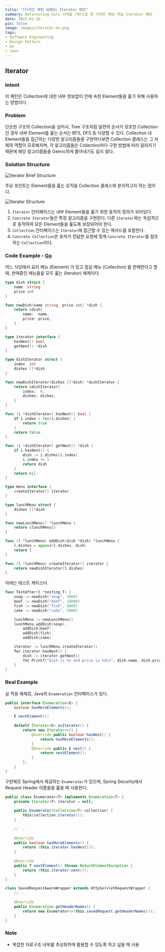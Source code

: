 ```yaml
---
title: "[디자인 패턴 GURU] Iterator 패턴"
summary: Refactoring Guru 서적을 기반으로 한 디자인 패턴 학습 Iterator 패턴
date: 2022-01-16
pin: false
image: images/iterator-en.png
tags:
- Software Engineering
- Design Pattern
- Go
- Java
---
```


## Iterator

### Intent

이 패턴은 Collection에 대한 내부 정보없이 안에 속한 Element들을 훑기 위해 사용하는 방법이다.

### Problem

단순한 구조의 Collection을 넘어서, Tree 구조처럼 일련의 순서가 모호한 Collection인 경우 내부 Element를 훑는 순서는 BFS, DFS 등 다양할 수 있다. Collection 내 Element들을 접근하는 다양한 알고리즘들을 구현하다보면 Collection 클래스는 그 자체의 역할이 모호해지며, 각 알고리즘들은 Collectino마다 구현 방법에 따라 달라지기 때문에 해당 알고리즘들을 Genric하게 뽑아내기도 쉽지 않다.

### Solution Structure

![Iterator Brief Structure[^1]](images/iterator-solution1.png)

주요 포인트는 Element들을 훑는 로직을 Collection 클래스와 분리하고자 하는 점이다.

![Iterator Structure[^1]](images/iterator-structure.png)

1. `Iterator` 인터페이스는 내부 Element들을 훑기 위한 동작의 정의가 되어있다.
2. `Concrete Iterator`들은 특정 알고리즘을 구현한다. 다른 `Iterator`와는 독립적으로 동작하여 모든 Element들을 훑도록 보장되어야 한다.
3. `Collection` 인터페이스는 `Iterator`에 접근할 수 있는 메서드를 포함한다.
4. `Concrete Collection`은 유저가 전달한 요청에 맞게 `Concrete Iterator`를 참조하는 `Collection`이다.

### Code Example - [Go](https://github.com/joonparkhere/records/tree/main/design-pattern/project/hello-behavioral-pattern/iterator)

어느 식당에서 요리 메뉴 (Element) 가 있고 점심 메뉴 (Collection) 를 판매한다고 할 때, 판매중인 메뉴들을 모두 훑는 (Iterator) 예제이다.

```go
type dish struct {
	name  string
	price int
}

func newDish(name string, price int) *dish {
	return &dish{
		name:  name,
		price: price,
	}
}
```

```go
type iterator interface {
	hasNext() bool
	getNext() *dish
}
```

```go
type dishIterator struct {
	index  int
	dishes []*dish
}

func newDishIterator(dishes []*dish) *dishIterator {
	return &dishIterator{
		index:  0,
		dishes: dishes,
	}
}

func (i *dishIterator) hasNext() bool {
	if i.index < len(i.dishes) {
		return true
	}
	return false
}

func (i *dishIterator) getNext() *dish {
	if i.hasNext() {
		dish := i.dishes[i.index]
		i.index += 1
		return dish
	}
	return nil
}
```

```go
type menu interface {
	createIterator() iterator
}
```

```go
type lunchMenu struct {
	dishes []*dish
}

func newLunchMenu() *lunchMenu {
	return &lunchMenu{}
}

func (l *lunchMenu) addDish(dish *dish) *lunchMenu {
	l.dishes = append(l.dishes, dish)
	return l
}

func (l *lunchMenu) createIterator() iterator {
	return newDishIterator(l.dishes)
}
```

아래는 테스트 케이스다.

```go
func TestAfter(t *testing.T) {
	soup := newDish("soup", 3000)
	beef := newDish("beef", 10000)
	fish := newDish("fish", 8000)
	cake := newDish("cake", 5000)

	lunchMenu := newLunchMenu()
	lunchMenu.addDish(soup).
		addDish(beef).
		addDish(fish).
		addDish(cake)

	iterator := lunchMenu.createIterator()
	for iterator.hasNext() {
		dish := iterator.getNext()
		fmt.Printf("Dish is %s and price is %d\n", dish.name, dish.price)
	}
}
```

### Real Example

실 적용 예제로, Java의 `Enumeration` 인터페이스가 있다.

```java
public interface Enumeration<E> {
    boolean hasMoreElements();

    E nextElement();
    
    default Iterator<E> asIterator() {
        return new Iterator<>() {
            @Override public boolean hasNext() {
                return hasMoreElements();
            }
            @Override public E next() {
                return nextElement();
            }
        };
    }
}
```

구현체로 Spring에서 제공하는 `Enumerator`가 있으며, Spring Security에서 Request Header 이름들을 훑을 때 사용한다.

```java
public class Enumerator<T> implements Enumeration<T> {
    private Iterator<T> iterator = null;
    
	public Enumerator(Collection<T> collection) {
		this(collection.iterator());
	}
    
    // ...
    
    @Override
	public boolean hasMoreElements() {
		return (this.iterator.hasNext());
	}
    
    @Override
	public T nextElement() throws NoSuchElementException {
		return (this.iterator.next());
	}
}
```

```java
class SavedRequestAwareWrapper extends HttpServletRequestWrapper {
    // ...
    
    @Override
	public Enumeration getHeaderNames() {
		return new Enumerator<>(this.savedRequest.getHeaderNames());
	}
}
```

### Note

- 복잡한 자료구조 내부를 추상화하며 활용할 수 있도록 하고 싶을 때 사용

[^1]: [Iteratort Origin](https://refactoring.guru/design-patterns/iterator)
